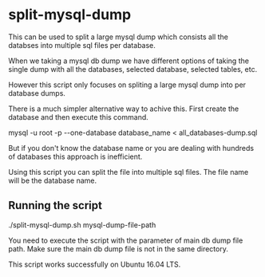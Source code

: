 # split-mysql-dump
This can be used to split a large mysql dump which consists all the databses into multiple sql files per database.

When we taking a mysql db dump we have different options of taking the single dump with all the databases, selected database, selected tables, etc.

However this script only focuses on spliting a large mysql dump into per database dumps.

There is a much simpler alternative way to achive this. First create the database and then execute this command.

mysql -u root -p --one-database database_name < all_databases-dump.sql

But if you don't know the database name or you are dealing with hundreds of databases this approach is inefficient.

Using this script you can split the file into multiple sql files. The file name will be the database name.

Running the script
------------------

./split-mysql-dump.sh mysql-dump-file-path

You need to execute the script with the parameter of main db dump file path. 
Make sure the main db dump file is not in the same directory. 

This script works successfully on Ubuntu 16.04 LTS.
